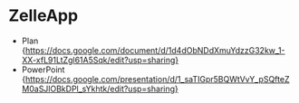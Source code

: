 # ZelleApp
* Plan {https://docs.google.com/document/d/1d4dObNDdXmuYdzzG32kw_1-XX-xfL91LtZgl61A5Sqk/edit?usp=sharing}
* PowerPoint {https://docs.google.com/presentation/d/1_saTIGpr5BQWtVvY_pSQfteZM0aSJlOBkDPl_sYkhtk/edit?usp=sharing}
